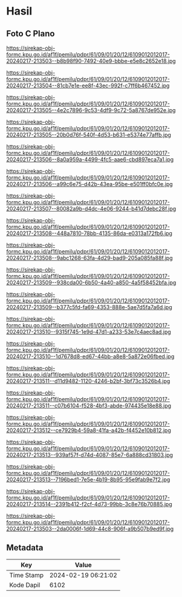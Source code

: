 # Hasil

## Foto C Plano

https://sirekap-obj-formc.kpu.go.id/af1f/pemilu/pdpr/61/09/01/20/12/6109012012017-20240217-213503--b8b98f90-7492-40e9-bbbe-e5e8c2652e18.jpg

https://sirekap-obj-formc.kpu.go.id/af1f/pemilu/pdpr/61/09/01/20/12/6109012012017-20240217-213504--81cb7e1e-ee8f-43ec-992f-c7ff6b467452.jpg

https://sirekap-obj-formc.kpu.go.id/af1f/pemilu/pdpr/61/09/01/20/12/6109012012017-20240217-213505--4e2c7896-9c53-4df9-9c72-5a8767de952e.jpg

https://sirekap-obj-formc.kpu.go.id/af1f/pemilu/pdpr/61/09/01/20/12/6109012012017-20240217-213505--20b0d76f-540f-4d53-b631-e5374e77affb.jpg

https://sirekap-obj-formc.kpu.go.id/af1f/pemilu/pdpr/61/09/01/20/12/6109012012017-20240217-213506--8a0a959a-4499-4fc5-aae6-cbd897eca7a1.jpg

https://sirekap-obj-formc.kpu.go.id/af1f/pemilu/pdpr/61/09/01/20/12/6109012012017-20240217-213506--a99c6e75-d42b-43ea-95be-e501ff0bfc0e.jpg

https://sirekap-obj-formc.kpu.go.id/af1f/pemilu/pdpr/61/09/01/20/12/6109012012017-20240217-213507--80082a9b-d4dc-4e06-9244-b41d7debc28f.jpg

https://sirekap-obj-formc.kpu.go.id/af1f/pemilu/pdpr/61/09/01/20/12/6109012012017-20240217-213508--448a7810-78bb-4135-86da-e0313a172fb6.jpg

https://sirekap-obj-formc.kpu.go.id/af1f/pemilu/pdpr/61/09/01/20/12/6109012012017-20240217-213508--9abc1268-63fa-4d29-bad9-205a085fa88f.jpg

https://sirekap-obj-formc.kpu.go.id/af1f/pemilu/pdpr/61/09/01/20/12/6109012012017-20240217-213509--938cda00-6b50-4a40-a850-4a5f58452bfa.jpg

https://sirekap-obj-formc.kpu.go.id/af1f/pemilu/pdpr/61/09/01/20/12/6109012012017-20240217-213509--b377c5fd-fa69-4353-888e-5ae7d5fa7a6d.jpg

https://sirekap-obj-formc.kpu.go.id/af1f/pemilu/pdpr/61/09/01/20/12/6109012012017-20240217-213510--9315f745-1e9d-47d1-a233-53e7c4aec8ad.jpg

https://sirekap-obj-formc.kpu.go.id/af1f/pemilu/pdpr/61/09/01/20/12/6109012012017-20240217-213510--1d7678d8-ed67-44bb-a8e8-5a872e06fbed.jpg

https://sirekap-obj-formc.kpu.go.id/af1f/pemilu/pdpr/61/09/01/20/12/6109012012017-20240217-213511--d11d9482-1120-4246-b2bf-3bf73c3526b4.jpg

https://sirekap-obj-formc.kpu.go.id/af1f/pemilu/pdpr/61/09/01/20/12/6109012012017-20240217-213511--c07b6104-f528-4bf3-abde-974435e18e88.jpg

https://sirekap-obj-formc.kpu.go.id/af1f/pemilu/pdpr/61/09/01/20/12/6109012012017-20240217-213512--ce7929b4-59a8-41fa-a42b-f4452e10b812.jpg

https://sirekap-obj-formc.kpu.go.id/af1f/pemilu/pdpr/61/09/01/20/12/6109012012017-20240217-213513--939af57f-d74d-4087-85e7-6a888cd31803.jpg

https://sirekap-obj-formc.kpu.go.id/af1f/pemilu/pdpr/61/09/01/20/12/6109012012017-20240217-213513--7196bed1-7e5e-4b19-8b95-95e9fab9e7f2.jpg

https://sirekap-obj-formc.kpu.go.id/af1f/pemilu/pdpr/61/09/01/20/12/6109012012017-20240217-213514--2391b412-f2cf-4d73-99bb-3c8e76b70885.jpg

https://sirekap-obj-formc.kpu.go.id/af1f/pemilu/pdpr/61/09/01/20/12/6109012012017-20240217-213503--2da0006f-1d69-44c8-906f-a9b507b9ed9f.jpg


## Metadata

| Key        | Value               |
| ---------- | ------------------- |
| Time Stamp | 2024-02-19 06:21:02 |
| Kode Dapil | 6102                |



